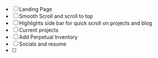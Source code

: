 - [ ] Landing Page
- [ ] Smooth Scroll and scroll to top
- [ ] Highlights side bar for quick scroll on projects and blog
- [ ] Current projects
- [ ] Add Perpetual Inventory
- [ ] Socials and resume
- [ ] 
